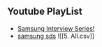 ## Youtube PlayList
- [Samsung Interview Series!](https://www.youtube.com/playlist?list=PLVjKfYZRuZ-KXsO2dprGDi-g9lF0m3yhm)
- [samsung sds](https://www.youtube.com/playlist?list=PLKgtuOSftzvD1YRYi5-AgZtQvQn5JHwjh)
![[5. All.csv]]